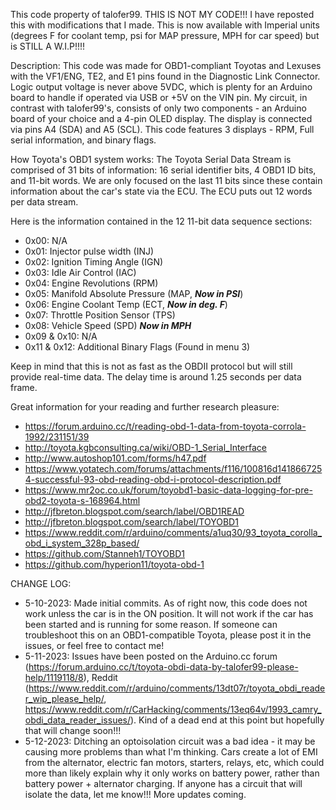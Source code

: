 This code property of talofer99. THIS IS NOT MY CODE!!! I have reposted this with modifications that I made. This is now available with Imperial units (degrees F for coolant temp, psi for MAP pressure, MPH for car speed) but is STILL A W.I.P!!!!

Description:
This code was made for OBD1-compliant Toyotas and Lexuses with the VF1/ENG, TE2, and E1 pins found in the Diagnostic Link Connector. Logic output voltage is never above 5VDC, which is plenty for an Arduino board to handle if operated via USB or +5V on the VIN pin. My circuit, in contrast with talofer99's, consists of only two components - an Arduino board of your choice and a 4-pin OLED display. The display is connected via pins A4 (SDA) and A5 (SCL). This code features 3 displays - RPM, Full serial information, and binary flags. 

How Toyota's OBD1 system works:
The Toyota Serial Data Stream is comprised of 31 bits of information: 16 serial identifier bits, 4 OBD1 ID bits, and 11-bit words. We are only focused on the last 11 bits since these contain information about the car's state via the ECU. The ECU puts out 12 words per data stream.

Here is the information contained in the 12 11-bit data sequence sections:
* 0x00: N/A
* 0x01: Injector pulse width (INJ)
* 0x02: Ignition Timing Angle (IGN)
* 0x03: Idle Air Control (IAC)
* 0x04: Engine Revolutions (RPM)
* 0x05: Manifold Absolute Pressure (MAP, ***Now in PSI***)
* 0x06: Engine Coolant Temp (ECT, ***Now in deg. F***)
* 0x07: Throttle Position Sensor (TPS)
* 0x08: Vehicle Speed (SPD) ***Now in MPH***
* 0x09 & 0x10: N/A
* 0x11 & 0x12: Additional Binary Flags (Found in menu 3)

Keep in mind that this is not as fast as the OBDII protocol but will still provide real-time data. The delay time is around 1.25 seconds per data frame.

Great information for your reading and further research pleasure:
* https://forum.arduino.cc/t/reading-obd-1-data-from-toyota-corrola-1992/231151/39
* http://toyota.kgbconsulting.ca/wiki/OBD-1_Serial_Interface
* http://www.autoshop101.com/forms/h47.pdf
* https://www.yotatech.com/forums/attachments/f116/100816d1418667254-successful-93-obd-reading-obd-i-protocol-description.pdf
* https://www.mr2oc.co.uk/forum/toyobd1-basic-data-logging-for-pre-obd2-toyota-s-168964.html
* http://jfbreton.blogspot.com/search/label/OBD1READ
* http://jfbreton.blogspot.com/search/label/TOYOBD1
* https://www.reddit.com/r/arduino/comments/a1uq30/93_toyota_corolla_obd_i_system_328p_based/
* https://github.com/Stanneh1/TOYOBD1
* https://github.com/hyperion11/toyota-obd-1

CHANGE LOG:
* 5-10-2023: Made initial commits. As of right now, this code does not work unless the car is in the ON position. It will not work if the car has been started and is running for some reason. If someone can troubleshoot this on an OBD1-compatible Toyota, please post it in the issues, or feel free to contact me!
* 5-11-2023: Issues have been posted on the Arduino.cc forum (https://forum.arduino.cc/t/toyota-obdi-data-by-talofer99-please-help/1119118/8), Reddit (https://www.reddit.com/r/arduino/comments/13dt07r/toyota_obdi_reader_wip_please_help/, https://www.reddit.com/r/CarHacking/comments/13eq64v/1993_camry_obdi_data_reader_issues/). Kind of a dead end at this point but hopefully that will change soon!!!
* 5-12-2023: Ditching an optoisolation circuit was a bad idea - it may be causing more problems than what I'm thinking. Cars create a lot of EMI from the alternator, electric fan motors, starters, relays, etc, which could more than likely explain why it only works on battery power, rather than battery power + alternator charging. If anyone has a circuit that will isolate the data, let me know!!! More updates coming.
